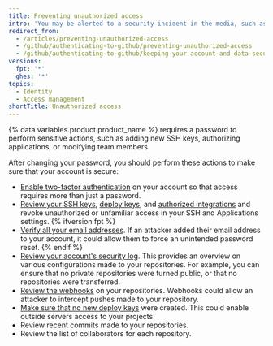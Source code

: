 ```yaml
---
title: Preventing unauthorized access
intro: 'You may be alerted to a security incident in the media, such as the discovery of the [Heartbleed bug](http://heartbleed.com/), or your computer could be stolen while you''re signed in to {% data variables.product.product_location %}. In such cases, changing your password prevents any unintended future access to your account and projects.'
redirect_from:
  - /articles/preventing-unauthorized-access
  - /github/authenticating-to-github/preventing-unauthorized-access
  - /github/authenticating-to-github/keeping-your-account-and-data-secure/preventing-unauthorized-access
versions:
  fpt: '*'
  ghes: '*'
topics:
  - Identity
  - Access management
shortTitle: Unauthorized access
---
```

{% data variables.product.product_name %} requires a password to perform sensitive actions, such as adding new SSH keys, authorizing applications, or modifying team members.

After changing your password, you should perform these actions to make sure that your account is secure:

- [Enable two-factor authentication](/articles/about-two-factor-authentication) on your account so that access requires more than just a password.
- [Review your SSH keys](/articles/reviewing-your-ssh-keys), [deploy keys](/articles/reviewing-your-deploy-keys), and [authorized integrations](/articles/reviewing-your-authorized-integrations) and revoke unauthorized or unfamiliar access in your SSH and Applications settings.
{% ifversion fpt %}
- [Verify all your email addresses](/articles/verifying-your-email-address). If an attacker added their email address to your account, it could allow them to force an unintended password reset.
{% endif %}
- [Review your account's security log](/github/authenticating-to-github/reviewing-your-security-log). This provides an overview on various configurations made to your repositories. For example, you can ensure that no private repositories were turned public, or that no repositories were transferred.
- [Review the webhooks](/articles/creating-webhooks) on your repositories. Webhooks could allow an attacker to intercept pushes made to your repository.
- [Make sure that no new deploy keys](/guides/managing-deploy-keys/#deploy-keys) were created. This could enable outside servers access to your projects.
- Review recent commits made to your repositories.
- Review the list of collaborators for each repository.
